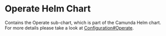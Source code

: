 # Operate Helm Chart

Contains the Operate sub-chart, which is part of the Camunda Helm chart.
For more details please take a look at [Configuration#Operate](../../README.md#operate).
